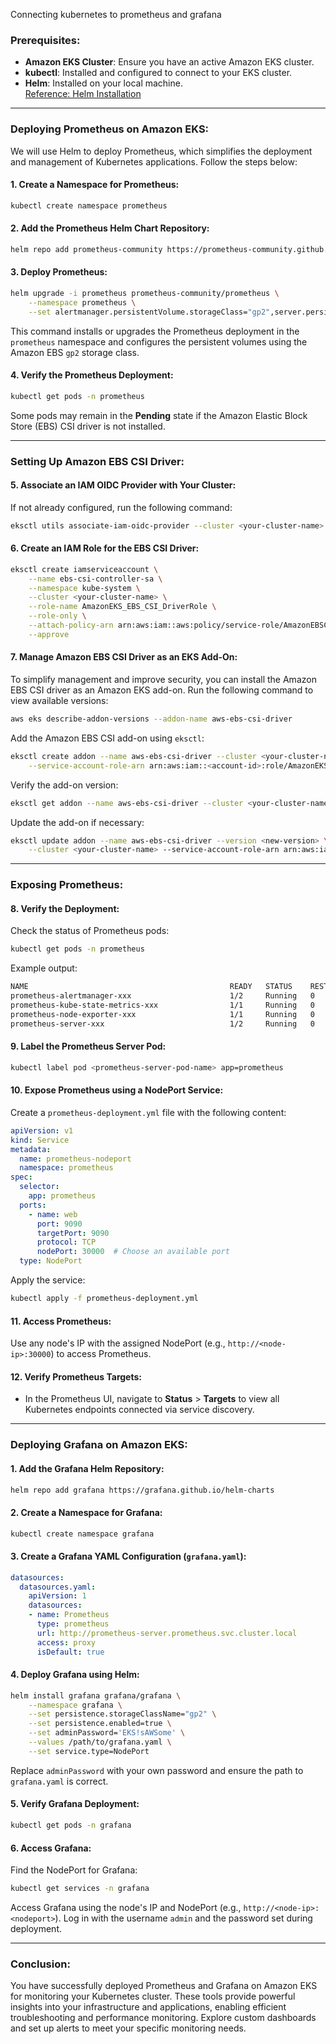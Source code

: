 Connecting kubernetes to prometheus and grafana

### Prerequisites:
- **Amazon EKS Cluster**: Ensure you have an active Amazon EKS cluster.
- **kubectl**: Installed and configured to connect to your EKS cluster.  
- **Helm**: Installed on your local machine.  
  [Reference: Helm Installation](https://helm.sh/docs/intro/install)
---

### Deploying Prometheus on Amazon EKS:

We will use Helm to deploy Prometheus, which simplifies the deployment and management of Kubernetes applications. Follow the steps below:

#### 1. Create a Namespace for Prometheus:
```bash
kubectl create namespace prometheus
```

#### 2. Add the Prometheus Helm Chart Repository:
```bash
helm repo add prometheus-community https://prometheus-community.github.io/helm-charts
```

#### 3. Deploy Prometheus:
```bash
helm upgrade -i prometheus prometheus-community/prometheus \
    --namespace prometheus \
    --set alertmanager.persistentVolume.storageClass="gp2",server.persistentVolume.storageClass="gp2"
```
This command installs or upgrades the Prometheus deployment in the `prometheus` namespace and configures the persistent volumes using the Amazon EBS `gp2` storage class.

#### 4. Verify the Prometheus Deployment:
```bash
kubectl get pods -n prometheus
```
Some pods may remain in the **Pending** state if the Amazon Elastic Block Store (EBS) CSI driver is not installed.

---

### Setting Up Amazon EBS CSI Driver:

#### 5. Associate an IAM OIDC Provider with Your Cluster:
If not already configured, run the following command:
```bash
eksctl utils associate-iam-oidc-provider --cluster <your-cluster-name> --approve
```

#### 6. Create an IAM Role for the EBS CSI Driver:
```bash
eksctl create iamserviceaccount \
    --name ebs-csi-controller-sa \
    --namespace kube-system \
    --cluster <your-cluster-name> \
    --role-name AmazonEKS_EBS_CSI_DriverRole \
    --role-only \
    --attach-policy-arn arn:aws:iam::aws:policy/service-role/AmazonEBSCSIDriverPolicy \
    --approve
```

#### 7. Manage Amazon EBS CSI Driver as an EKS Add-On:
To simplify management and improve security, you can install the Amazon EBS CSI driver as an Amazon EKS add-on. Run the following command to view available versions:
```bash
aws eks describe-addon-versions --addon-name aws-ebs-csi-driver
```

Add the Amazon EBS CSI add-on using `eksctl`:
```bash
eksctl create addon --name aws-ebs-csi-driver --cluster <your-cluster-name> \
    --service-account-role-arn arn:aws:iam::<account-id>:role/AmazonEKS_EBS_CSI_DriverRole --force
```

Verify the add-on version:
```bash
eksctl get addon --name aws-ebs-csi-driver --cluster <your-cluster-name>
```

Update the add-on if necessary:
```bash
eksctl update addon --name aws-ebs-csi-driver --version <new-version> \
    --cluster <your-cluster-name> --service-account-role-arn arn:aws:iam::<account-id>:role/AmazonEKS_EBS_CSI_DriverRole --force
```

---

### Exposing Prometheus:

#### 8. Verify the Deployment:
Check the status of Prometheus pods:
```bash
kubectl get pods -n prometheus
```
Example output:
```bash
NAME                                             READY   STATUS    RESTARTS   AGE
prometheus-alertmanager-xxx                      1/2     Running   0          48s
prometheus-kube-state-metrics-xxx                1/1     Running   0          48s
prometheus-node-exporter-xxx                     1/1     Running   0          48s
prometheus-server-xxx                            1/2     Running   0          48s
```

#### 9. Label the Prometheus Server Pod:
```bash
kubectl label pod <prometheus-server-pod-name> app=prometheus
```

#### 10. Expose Prometheus using a NodePort Service:
Create a `prometheus-deployment.yml` file with the following content:

```yaml
apiVersion: v1
kind: Service
metadata:
  name: prometheus-nodeport
  namespace: prometheus
spec:
  selector:
    app: prometheus
  ports:
    - name: web
      port: 9090
      targetPort: 9090
      protocol: TCP
      nodePort: 30000  # Choose an available port
  type: NodePort
```

Apply the service:
```bash
kubectl apply -f prometheus-deployment.yml
```

#### 11. Access Prometheus:
Use any node's IP with the assigned NodePort (e.g., `http://<node-ip>:30000`) to access Prometheus.

#### 12. Verify Prometheus Targets:
- In the Prometheus UI, navigate to **Status** > **Targets** to view all Kubernetes endpoints connected via service discovery.

---

### Deploying Grafana on Amazon EKS:

#### 1. Add the Grafana Helm Repository:
```bash
helm repo add grafana https://grafana.github.io/helm-charts
```

#### 2. Create a Namespace for Grafana:
```bash
kubectl create namespace grafana
```

#### 3. Create a Grafana YAML Configuration (`grafana.yaml`):
```yaml
datasources:
  datasources.yaml:
    apiVersion: 1
    datasources:
    - name: Prometheus
      type: prometheus
      url: http://prometheus-server.prometheus.svc.cluster.local
      access: proxy
      isDefault: true
```

#### 4. Deploy Grafana using Helm:
```bash
helm install grafana grafana/grafana \
    --namespace grafana \
    --set persistence.storageClassName="gp2" \
    --set persistence.enabled=true \
    --set adminPassword='EKS!sAWSome' \
    --values /path/to/grafana.yaml \
    --set service.type=NodePort
```

Replace `adminPassword` with your own password and ensure the path to `grafana.yaml` is correct.

#### 5. Verify Grafana Deployment:
```bash
kubectl get pods -n grafana
```

#### 6. Access Grafana:
Find the NodePort for Grafana:
```bash
kubectl get services -n grafana
```

Access Grafana using the node's IP and NodePort (e.g., `http://<node-ip>:<nodeport>`). Log in with the username `admin` and the password set during deployment.

---

### Conclusion:
You have successfully deployed Prometheus and Grafana on Amazon EKS for monitoring your Kubernetes cluster. These tools provide powerful insights into your infrastructure and applications, enabling efficient troubleshooting and performance monitoring. Explore custom dashboards and set up alerts to meet your specific monitoring needs.

